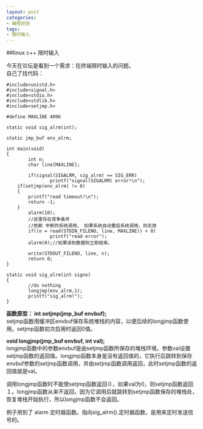 ```yaml
---
layout: post
categories:
- 编程经验
tags:
- 限时输入
---
```



##linux c++ 限时输入

今天在论坛是看到一个需求：在终端限时输入的问题。  
自己了找代码：

    #include<unistd.h>
    #include<signal.h>
    #include<stdio.h>
    #include<stdlib.h>
    #include<setjmp.h>
    
    #define MAXLINE 4096
    
    static void sig_alrm(int);
    
    static jmp_buf env_alrm;
    
    int main(void)
    {
            int n;
            char line[MAXLINE];
    
            if(signal(SIGALRM, sig_alrm) == SIG_ERR)
                    printf("signal(SIGALRM) error!\n");
        if(setjmp(env_alrm) != 0)
        {
            printf("read timeout!\n");
            return -1;
        }
            alarm(10);
            //这里存在竞争条件
            //依赖 中断的系统调用， 如果系统自动重启系统调用，则无效
            if((n = read(STDIN_FILENO, line, MAXLINE)) < 0)
                    printf("read error");
            alarm(0);//如果读到数据则立即结束。
    
            write(STDOUT_FILENO, line, n);
            return 0;
    }
    
    static void sig_alrm(int signo)
    {
            //do nothing
            longjmp(env_alrm,1);
            printf("sig_alrm!");
    }

**函数原型：
int setjmp(jmp_buf envbuf);**  
setjmp函数用缓冲区envbuf保存系统堆栈的内容，以便后续的longjmp函数使用。setjmp函数初次启用时返回0值。
 
**void longjmp(jmp_buf envbuf, int val);**  
longjmp函数中的参数envbuf是由setjmp函数所保存的堆栈环境，参数val设置setjmp函数的返回值。longjmp函数本身是没有返回值的，它执行后跳转到保存envbuf参数的setjmp函数调用，并由setjmp函数调用返回，此时setjmp函数的返回值就是val。
 
调用longjmp函数时不能使setjmp函数返回０，如果val为0，则setjmp函数返回１。longjmp函数从来不返回，因为它调用后就跳转到setjmp函数保存的堆栈处，恢复堆栈开始执行，所以longjmp函数不会返回。

例子用到了 alarm 定时器函数。指向sig_alrm().定时器函数，是用来定时发送信号的。
